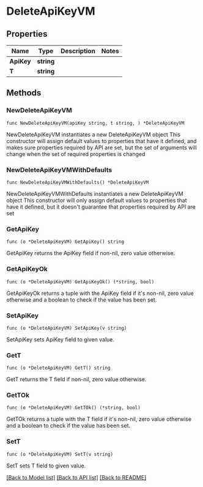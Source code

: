 # DeleteApiKeyVM

## Properties

Name | Type | Description | Notes
------------ | ------------- | ------------- | -------------
**ApiKey** | **string** |  | 
**T** | **string** |  | 

## Methods

### NewDeleteApiKeyVM

`func NewDeleteApiKeyVM(apiKey string, t string, ) *DeleteApiKeyVM`

NewDeleteApiKeyVM instantiates a new DeleteApiKeyVM object
This constructor will assign default values to properties that have it defined,
and makes sure properties required by API are set, but the set of arguments
will change when the set of required properties is changed

### NewDeleteApiKeyVMWithDefaults

`func NewDeleteApiKeyVMWithDefaults() *DeleteApiKeyVM`

NewDeleteApiKeyVMWithDefaults instantiates a new DeleteApiKeyVM object
This constructor will only assign default values to properties that have it defined,
but it doesn't guarantee that properties required by API are set

### GetApiKey

`func (o *DeleteApiKeyVM) GetApiKey() string`

GetApiKey returns the ApiKey field if non-nil, zero value otherwise.

### GetApiKeyOk

`func (o *DeleteApiKeyVM) GetApiKeyOk() (*string, bool)`

GetApiKeyOk returns a tuple with the ApiKey field if it's non-nil, zero value otherwise
and a boolean to check if the value has been set.

### SetApiKey

`func (o *DeleteApiKeyVM) SetApiKey(v string)`

SetApiKey sets ApiKey field to given value.


### GetT

`func (o *DeleteApiKeyVM) GetT() string`

GetT returns the T field if non-nil, zero value otherwise.

### GetTOk

`func (o *DeleteApiKeyVM) GetTOk() (*string, bool)`

GetTOk returns a tuple with the T field if it's non-nil, zero value otherwise
and a boolean to check if the value has been set.

### SetT

`func (o *DeleteApiKeyVM) SetT(v string)`

SetT sets T field to given value.



[[Back to Model list]](../README.md#documentation-for-models) [[Back to API list]](../README.md#documentation-for-api-endpoints) [[Back to README]](../README.md)


